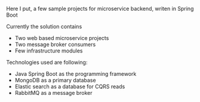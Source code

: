 Here I put, a few sample projects for microservice backend, writen in Spring Boot

Currently the solution contains
  - Two web based microservice projects
  - Two message broker consumers
  - Few infrastructure modules

Technologies used are following:
  - Java Spring Boot as the programming framework
  - MongoDB as a primary database
  - Elastic search as a database for CQRS reads
  - RabbitMQ as a message broker

